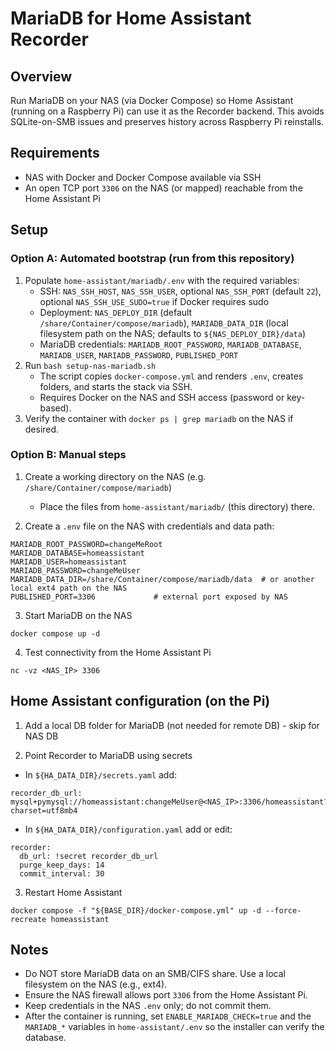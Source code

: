 # MariaDB for Home Assistant Recorder

## Overview
Run MariaDB on your NAS (via Docker Compose) so Home Assistant (running on a Raspberry Pi) can use it as the Recorder backend. This avoids SQLite-on-SMB issues and preserves history across Raspberry Pi reinstalls.

## Requirements
- NAS with Docker and Docker Compose available via SSH
- An open TCP port `3306` on the NAS (or mapped) reachable from the Home Assistant Pi

## Setup

### Option A: Automated bootstrap (run from this repository)
1) Populate `home-assistant/mariadb/.env` with the required variables:
   - SSH: `NAS_SSH_HOST`, `NAS_SSH_USER`, optional `NAS_SSH_PORT` (default `22`), optional `NAS_SSH_USE_SUDO=true` if Docker requires sudo
   - Deployment: `NAS_DEPLOY_DIR` (default `/share/Container/compose/mariadb`), `MARIADB_DATA_DIR` (local filesystem path on the NAS; defaults to `${NAS_DEPLOY_DIR}/data`)
   - MariaDB credentials: `MARIADB_ROOT_PASSWORD`, `MARIADB_DATABASE`, `MARIADB_USER`, `MARIADB_PASSWORD`, `PUBLISHED_PORT`
2) Run `bash setup-nas-mariadb.sh`
   - The script copies `docker-compose.yml` and renders `.env`, creates folders, and starts the stack via SSH.
   - Requires Docker on the NAS and SSH access (password or key-based).
3) Verify the container with `docker ps | grep mariadb` on the NAS if desired.

### Option B: Manual steps
1) Create a working directory on the NAS (e.g. `/share/Container/compose/mariadb`)
   - Place the files from `home-assistant/mariadb/` (this directory) there.

2) Create a `.env` file on the NAS with credentials and data path:
```
MARIADB_ROOT_PASSWORD=changeMeRoot
MARIADB_DATABASE=homeassistant
MARIADB_USER=homeassistant
MARIADB_PASSWORD=changeMeUser
MARIADB_DATA_DIR=/share/Container/compose/mariadb/data  # or another local ext4 path on the NAS
PUBLISHED_PORT=3306             # external port exposed by NAS
```

3) Start MariaDB on the NAS
```
docker compose up -d
```

4) Test connectivity from the Home Assistant Pi
```
nc -vz <NAS_IP> 3306
```

## Home Assistant configuration (on the Pi)

1) Add a local DB folder for MariaDB (not needed for remote DB) - skip for NAS DB

2) Point Recorder to MariaDB using secrets
- In `${HA_DATA_DIR}/secrets.yaml` add:
```
recorder_db_url: mysql+pymysql://homeassistant:changeMeUser@<NAS_IP>:3306/homeassistant?charset=utf8mb4
```

- In `${HA_DATA_DIR}/configuration.yaml` add or edit:
```
recorder:
  db_url: !secret recorder_db_url
  purge_keep_days: 14
  commit_interval: 30
```

3) Restart Home Assistant
```
docker compose -f "${BASE_DIR}/docker-compose.yml" up -d --force-recreate homeassistant
```

## Notes
- Do NOT store MariaDB data on an SMB/CIFS share. Use a local filesystem on the NAS (e.g., ext4).
- Ensure the NAS firewall allows port `3306` from the Home Assistant Pi.
- Keep credentials in the NAS `.env` only; do not commit them.
- After the container is running, set `ENABLE_MARIADB_CHECK=true` and the `MARIADB_*` variables in `home-assistant/.env` so the installer can verify the database.
